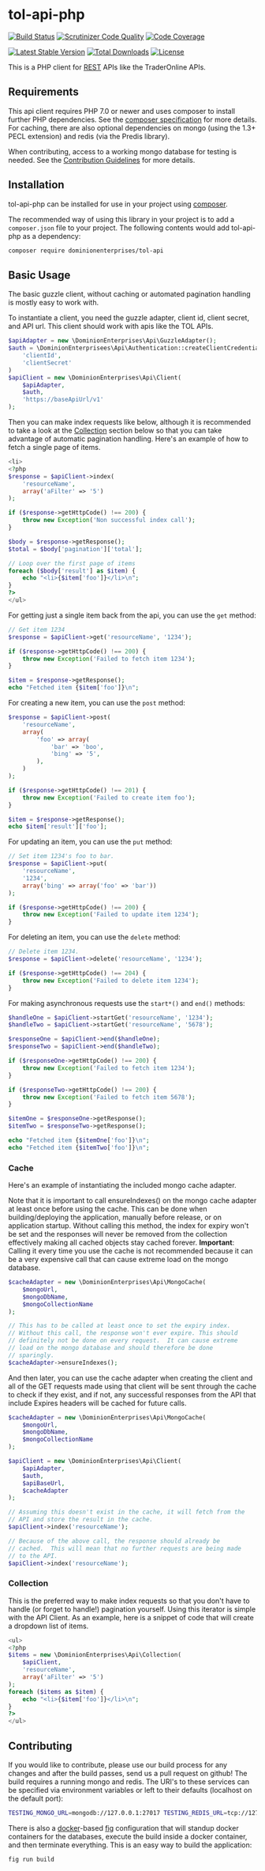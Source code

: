 # tol-api-php
[![Build Status](http://img.shields.io/travis/dominionenterprises/tol-api-php.svg?style=flat)](https://travis-ci.org/dominionenterprises/tol-api-php)
[![Scrutinizer Code Quality](http://img.shields.io/scrutinizer/g/dominionenterprises/tol-api-php.svg?style=flat)](https://scrutinizer-ci.com/g/dominionenterprises/tol-api-php/)
[![Code Coverage](http://img.shields.io/coveralls/dominionenterprises/tol-api-php.svg?style=flat)](https://coveralls.io/r/dominionenterprises/tol-api-php)

[![Latest Stable Version](http://img.shields.io/packagist/v/dominionenterprises/tol-api.svg?style=flat)](https://packagist.org/packages/dominionenterprises/tol-api)
[![Total Downloads](http://img.shields.io/packagist/dt/dominionenterprises/tol-api.svg?style=flat)](https://packagist.org/packages/dominionenterprises/tol-api)
[![License](http://img.shields.io/packagist/l/dominionenterprises/tol-api.svg?style=flat)](https://packagist.org/packages/dominionenterprises/tol-api)

This is a PHP client for [REST](http://en.wikipedia.org/wiki/Representational_state_transfer) APIs like the TraderOnline APIs.

## Requirements

This api client requires PHP 7.0 or newer and uses composer to install further PHP dependencies.  See the [composer specification](composer.json) for more details.  For caching, there are also optional dependencies on mongo (using the 1.3+ PECL extension) and redis (via the Predis library).

When contributing, access to a working mongo database for testing is needed.  See the [Contribution Guidelines](#Contributing) for more details.

## Installation

tol-api-php can be installed for use in your project using [composer](http://getcomposer.org).

The recommended way of using this library in your project is to add a `composer.json` file to your project.  The following contents would add tol-api-php as a dependency:
```sh
composer require dominionenterprises/tol-api
```

## Basic Usage

The basic guzzle client, without caching or automated pagination handling is mostly easy to work with.

To instantiate a client, you need the guzzle adapter, client id, client secret, and API url.  This client should work with apis like the TOL APIs.
```php
$apiAdapter = new \DominionEnterprises\Api\GuzzleAdapter();
$auth = \DominionEnterprisees\Api\Authentication::createClientCredentials(
    'clientId',
    'clientSecret'
)
$apiClient = new \DominionEnterprises\Api\Client(
    $apiAdapter,
    $auth,
    'https://baseApiUrl/v1'
);
```

Then you can make index requests like below, although it is recommended to take a look at the [Collection](#collection) section below so that you can take advantage of automatic pagination handling.  Here's an example of how to fetch a single page of items.
```php
<li>
<?php
$response = $apiClient->index(
    'resourceName',
    array('aFilter' => '5')
);

if ($response->getHttpCode() !== 200) {
    throw new Exception('Non successful index call');
}

$body = $response->getResponse();
$total = $body['pagination']['total'];

// Loop over the first page of items
foreach ($body['result'] as $item) {
    echo "<li>{$item['foo']}</li>\n";
}
?>
</ul>
```

For getting just a single item back from the api, you can use the `get` method:
```php
// Get item 1234
$response = $apiClient->get('resourceName', '1234');

if ($response->getHttpCode() !== 200) {
    throw new Exception('Failed to fetch item 1234');
}

$item = $response->getResponse();
echo "Fetched item {$item['foo']}\n";
```

For creating a new item, you can use the `post` method:
```php
$response = $apiClient->post(
    'resourceName',
    array(
        'foo' => array(
            'bar' => 'boo',
            'bing' => '5',
        ),
    )
);

if ($response->getHttpCode() !== 201) {
    throw new Exception('Failed to create item foo');
}

$item = $response->getResponse();
echo $item['result']['foo'];
```

For updating an item, you can use the `put` method:
```php
// Set item 1234's foo to bar.
$response = $apiClient->put(
    'resourceName',
    '1234',
    array('bing' => array('foo' => 'bar'))
);

if ($response->getHttpCode() !== 200) {
    throw new Exception('Failed to update item 1234');
}
```

For deleting an item, you can use the `delete` method:
```php
// Delete item 1234.
$response = $apiClient->delete('resourceName', '1234');

if ($response->getHttpCode() !== 204) {
    throw new Exception('Failed to delete item 1234');
}
```

For making asynchronous requests use the `start*()` and `end()` methods:
```php
$handleOne = $apiClient->startGet('resourceName', '1234');
$handleTwo = $apiClient->startGet('resourceName', '5678');

$responseOne = $apiClient->end($handleOne);
$responseTwo = $apiClient->end($handleTwo);

if ($responseOne->getHttpCode() !== 200) {
    throw new Exception('Failed to fetch item 1234');
}

if ($responseTwo->getHttpCode() !== 200) {
    throw new Exception('Failed to fetch item 5678');
}

$itemOne = $responseOne->getResponse();
$itemTwo = $responseTwo->getResponse();

echo "Fetched item {$itemOne['foo']}\n";
echo "Fetched item {$itemTwo['foo']}\n";
```

### Cache

Here's an example of instantiating the included mongo cache adapter.

Note that it is important to call ensureIndexes() on the mongo cache adapter at least once before using the cache.  This can be done when building/deploying the application, manually before release, or on application startup.  Without calling this method, the index for expiry won't be set and the responses will never be removed from the collection effectively making all cached objects stay cached forever.  **Important**: Calling it every time you use the cache is not recommended because it can be a very expensive call that can cause extreme load on the mongo database.

```php
$cacheAdapter = new \DominionEnterprises\Api\MongoCache(
    $mongoUrl,
    $mongoDbName,
    $mongoCollectionName
);

// This has to be called at least once to set the expiry index.
// Without this call, the response won't ever expire. This should
// definitely not be done on every request.  It can cause extreme
// load on the mongo database and should therefore be done
// sparingly.
$cacheAdapter->ensureIndexes();
```

And then later, you can use the cache adapter when creating the client and all of the GET requests made using that client will be sent through the cache to check if they exist, and if not, any successful responses from the API that include Expires headers will be cached for future calls.

```php
$cacheAdapter = new \DominionEnterprises\Api\MongoCache(
    $mongoUrl,
    $mongoDbName,
    $mongoCollectionName
);

$apiClient = new \DominionEnterprises\Api\Client(
    $apiAdapter,
    $auth,
    $apiBaseUrl,
    $cacheAdapter
);

// Assuming this doesn't exist in the cache, it will fetch from the
// API and store the result in the cache.
$apiClient->index('resourceName');

// Because of the above call, the response should already be
// cached.  This will mean that no further requests are being made
// to the API.
$apiClient->index('resourceName');
```

### Collection

This is the preferred way to make index requests so that you don't have to handle (or forget to handle!) pagination yourself.  Using this iterator is simple with the API Client.  As an example, here is a snippet of code that will create a dropdown list of items.
```php
<ul>
<?php
$items = new \DominionEnterprises\Api\Collection(
    $apiClient,
    'resourceName',
    array('aFilter' => '5')
);
foreach ($items as $item) {
    echo "<li>{$item['foo']}</li>\n";
}
?>
</ul>
```

## Contributing

If you would like to contribute, please use our build process for any changes and after the build passes, send us a pull request on github!  The build requires a running mongo and redis.  The URI's to these services can be specified via environment variables or left to their defaults (localhost on the default port):
```sh
TESTING_MONGO_URL=mongodb://127.0.0.1:27017 TESTING_REDIS_URL=tcp://127.0.0.7:6379 ./build.php
```

There is also a [docker](http://www.docker.com/)-based [fig](http://www.fig.sh/) configuration that will standup docker containers for the databases, execute the build inside a docker container, and then terminate everything.  This is an easy way to build the application:
```sh
fig run build
```
